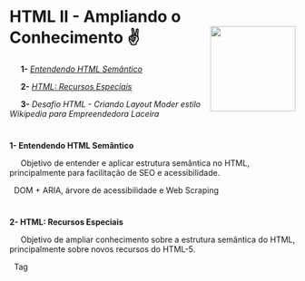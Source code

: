 
# **HTML II - Ampliando o Conhecimento** :v:	 <img width="150" align="right" src="https://hermes.digitalinnovation.one/tracks/62ed1f1d-8d76-4bbc-905f-e73d20cb82f5.png">

&nbsp;&nbsp;&nbsp;&nbsp; **1-** [_Entendendo HTML Semântico_](https://github.com/Brayan-sant/HTML---Ampliando-o-Conhecimento/blob/master/Aulas/Entendendo%20HTML%20Sem%C3%A2ntico.docx)

&nbsp;&nbsp;&nbsp;&nbsp; **2-** [_HTML: Recursos Especiais_](https://github.com/Brayan-sant/HTML---Ampliando-o-Conhecimento/blob/master/Aulas/HTML%20-%20Recursos%20Especiais.docx)

&nbsp;&nbsp;&nbsp;&nbsp; **3-** _Desafio HTML - Criando Layout Moder estilo Wikipedia para Empreendedora Laceira_

# 
**1- Entendendo HTML Semântico**

&nbsp;&nbsp;&nbsp;&nbsp; Objetivo de entender e aplicar estrutura semântica no HTML, principalmente para facilitação de SEO e acessibilidade.

&nbsp; DOM + ARIA, árvore de acessibilidade e Web Scraping

# 
**2- HTML: Recursos Especiais**

&nbsp;&nbsp;&nbsp;&nbsp; Objetivo de ampliar conhecimento sobre a estrutura semântica do HTML, principalmente sobre novos recursos do HTML-5.

&nbsp; Tag <datalist >, Tag < code >, Tag < kbd >, Tag < pre >, Tag < details >, Tag < meter >, Tag < progress >, Tag < mark > + JavaScript e Tag < canvas >, como seus atributos.
